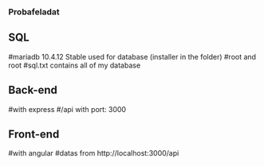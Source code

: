 ### Probafeladat

## SQL

#mariadb 10.4.12 Stable used for database (installer in the folder)
#root and root
#sql.txt contains all of my database

## Back-end

#with express
#/api with port: 3000

## Front-end

#with angular
#datas from http://localhost:3000/api
